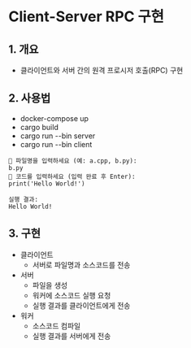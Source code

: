 # Client-Server RPC 구현

## 1. 개요

- 클라이언트와 서버 간의 원격 프로시저 호출(RPC) 구현

## 2. 사용법

- docker-compose up
- cargo build
- cargo run --bin server
- cargo run --bin client

```
💬 파일명을 입력하세요 (예: a.cpp, b.py):
b.py
💬 코드를 입력하세요 (입력 완료 후 Enter):
print('Hello World!')

실행 결과:
Hello World!
```

## 3. 구현

- 클라이언트
    - 서버로 파일명과 소스코드를 전송
- 서버
    - 파일을 생성
    - 워커에 소스코드 실행 요청
    - 실행 결과를 클라이언트에게 전송
- 워커
    - 소스코드 컴파일
    - 실행 결과를 서버에게 전송
